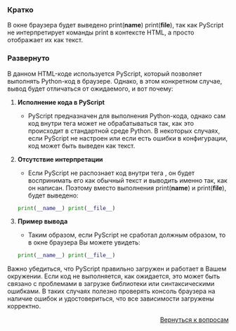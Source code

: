 ### Кратко

В окне браузера будет выведено print(__name__) print(__file__), так как PyScript не интерпретирует команды print в
контексте HTML, а просто отображает их как текст.

### Развернуто

В данном HTML-коде используется PyScript, который позволяет выполнять Python-код в браузере. Однако, в этом конкретном
случае, вывод будет отличаться от ожидаемого, и вот почему:

1. **Исполнение кода в PyScript**
    - PyScript предназначен для выполнения Python-кода, однако сам код внутри тега <py-script> может не обрабатываться
      так, как это происходит в стандартной среде Python. В некоторых случаях, если PyScript не настроен или если есть
      ошибки в конфигурации, код может быть выведен как текст.

2. **Отсутствие интерпретации**
    - Если PyScript не распознает код внутри тега <py-script>, он будет воспринимать его как обычный текст и выводить
      именно так, как он написан. Поэтому вместо выполнения print(__name__) и print(__file__), будет выведено:
    ```python
    print(__name__) print(__file__)
    ```

3. **Пример вывода**
    - Таким образом, если PyScript не сработал должным образом, то в окне браузера Вы можете увидеть:
    ```python
    print(__name__) print(__file__)
    ```

Важно убедиться, что PyScript правильно загружен и работает в Вашем окружении. Если код не выполняется, как ожидается,
это может быть связано с проблемами в загрузке библиотеки или синтаксическими ошибками. В таких случаях полезно
проверять консоль браузера на наличие ошибок и удостовериться, что все зависимости загружены корректно.

<div align="right">

[Вернуться к вопросам](../Вопросы.md)

</div>

